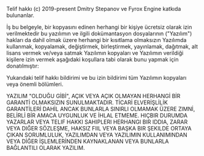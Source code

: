 Telif hakkı (c) 2019-present Dmitry Stepanov ve Fyrox Engine katkıda bulunanlar.

İş bu belgeyle, bir kopyasını edinen herhangi bir kişiye ücretsiz olarak izin verilmektedir
bu yazılımın ve ilgili dokümantasyon dosyalarının ("Yazılım")
hakları da dahil olmak üzere herhangi bir kısıtlama olmaksızın Yazılımda
kullanmak, kopyalamak, değiştirmek, birleştirmek, yayınlamak, dağıtmak, alt lisans vermek ve/veya satmak
Yazılımın kopyaları ve Yazılımın verildiği kişilere izin vermek
aşağıdaki koşullara tabi olarak bunu yapmak için donatılmıştır:

Yukarıdaki telif hakkı bildirimi ve bu izin bildirimi tüm
Yazılımın kopyaları veya önemli bölümleri.

YAZILIM "OLDUĞU GİBİ", AÇIK VEYA AÇIK OLMAYAN HERHANGİ BİR GARANTİ OLMAKSIZIN SUNULMAKTADIR.
TİCARİ ELVERİŞLİLİK GARANTİLERİ DAHİL ANCAK BUNLARLA SINIRLI OLMAMAK ÜZERE ZIMNİ,
BELİRLİ BİR AMACA UYGUNLUK VE İHLAL ETMEME. HIÇBIR DURUMDA
YAZARLAR VEYA TELIF HAKKI SAHIPLERI HERHANGI BIR IDDIA, ZARAR VEYA DIĞER
SÖZLEŞME, HAKSIZ FIIL VEYA BAŞKA BIR ŞEKILDE ORTAYA ÇIKAN SORUMLULUK,
YAZILIMDAN VEYA YAZILIMIN KULLANIMINDAN VEYA DİĞER İŞLEMLERİNDEN KAYNAKLANAN VEYA BUNLARLA BAĞLANTILI OLARAK
YAZILIM.
